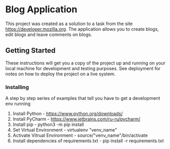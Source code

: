 # Blog Application

This project was created as a solution to a task from the site https://developer.mozilla.org. The application allows you to create blogs, edit blogs and leave comments on blogs.

## Getting Started

These instructions will get you a copy of the project up and running on your local machine for development and testing purposes. See deployment for notes on how to deploy the project on a live system.

### Installing

A step by step series of examples that tell you have to get a development env running

1. Install Python - https://www.python.org/downloads/
2. Install PyCharm - https://www.jetbrains.com/ru-ru/pycharm/
3. Install pip - python3 -m pip install
4. Set Virtual Environment - virtualenv "venv_name"
5. Activate Vitrual Environment - source/"venv_name"/bin/activate
6. Install dependencies of requirements.txt - pip install -r requirements.txt
